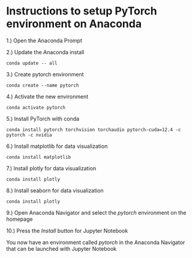 # Instructions to setup PyTorch environment on Anaconda  
1.) Open the Anaconda Prompt
  
2.) Update the Anaconda install
```
conda update -- all
```
  
3.) Create pytorch environment
```
conda create --name pytorch
```
  
4.) Activate the new environment
```
conda activate pytorch
```
  
5.) Install PyTorch with conda
```
conda install pytorch torchvision torchaudio pytorch-cuda=12.4 -c pytorch -c nvidia
```
  
6.) Install matplotlib for data visualization
```
conda install matplotlib
```
  
7.) Install plotly for data visualization
```
conda install plotly
```
  
8.) Install seaborn for data visualization
```
conda install plotly
```
  
9.) Open Anaconda Navigator and select the <i> pytorch </i> environment on the homepage
  
10.) Press the <i> Install </i> button for Jupyter Notebook

You now have an environment called <i> pytorch </i> in the Anaconda Navigator that can be launched with Jupyter Notebook
